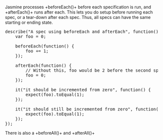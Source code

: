 Jasmine processes +beforeEach()+ before each specification is run, and 
+afterEach()+ runs after each. This lets you
do setup before running each spec, or a tear-down after each spec. Thus, all specs 
can have the same starting or ending state.

<pre class="runnable readonly">describe("A spec using beforeEach and afterEach", function() {
    var foo = 0;

    beforeEach(function() {
        foo += 1;
    });

    afterEach(function() {
        // Without this, foo would be 2 before the second spec
        foo = 0;
    });

    it("it should be incremented from zero", function() {
        expect(foo).toEqual(1);
    });

    it("it should still be incremented from zero", function() {
        expect(foo).toEqual(1);
    });
});
</pre>

There is also a +beforeAll()+ and +afterAll()+

